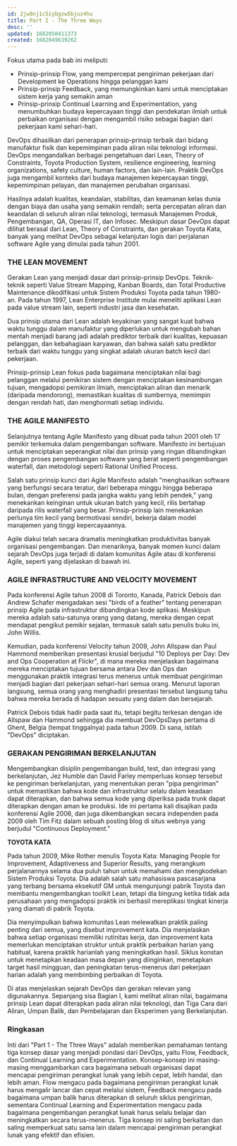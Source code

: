 ```yaml
---
id: 2jw8nj1c5iybgzw5bjuz4hu
title: Part I - The Three Ways
desc: ''
updated: 1682050411373
created: 1682049639262
---
```


Fokus utama pada bab ini meliputi:

- Prinsip-prinsip Flow, yang mempercepat pengiriman pekerjaan dari Development ke Operations hingga pelanggan kami
- Prinsip-prinsip Feedback, yang memungkinkan kami untuk menciptakan sistem kerja yang semakin aman
- Prinsip-prinsip Continual Learning and Experimentation, yang menumbuhkan budaya kepercayaan tinggi dan pendekatan ilmiah untuk perbaikan organisasi dengan mengambil risiko sebagai bagian dari pekerjaan kami sehari-hari.

DevOps dihasilkan dari penerapan prinsip-prinsip terbaik dari bidang manufaktur fisik dan kepemimpinan pada aliran nilai teknologi informasi. DevOps mengandalkan berbagai pengetahuan dari Lean, Theory of Constraints, Toyota Production System, resilience engineering, learning organizations, safety culture, human factors, dan lain-lain. Praktik DevOps juga mengambil konteks dari budaya manajemen kepercayaan tinggi, kepemimpinan pelayan, dan manajemen perubahan organisasi. 

Hasilnya adalah kualitas, keandalan, stabilitas, dan keamanan kelas dunia dengan biaya dan usaha yang semakin rendah; serta percepatan aliran dan keandalan di seluruh aliran nilai teknologi, termasuk Manajemen Produk, Pengembangan, QA, Operasi IT, dan Infosec. Meskipun dasar DevOps dapat dilihat berasal dari Lean, Theory of Constraints, dan gerakan Toyota Kata, banyak yang melihat DevOps sebagai kelanjutan logis dari perjalanan software Agile yang dimulai pada tahun 2001.

### THE LEAN MOVEMENT

Gerakan Lean yang menjadi dasar dari prinsip-prinsip DevOps. Teknik-teknik seperti Value Stream Mapping, Kanban Boards, dan Total Productive Maintenance dikodifikasi untuk Sistem Produksi Toyota pada tahun 1980-an. Pada tahun 1997, Lean Enterprise Institute mulai meneliti aplikasi Lean pada value stream lain, seperti industri jasa dan kesehatan.

Dua prinsip utama dari Lean adalah keyakinan yang sangat kuat bahwa waktu tunggu dalam manufaktur yang diperlukan untuk mengubah bahan mentah menjadi barang jadi adalah prediktor terbaik dari kualitas, kepuasan pelanggan, dan kebahagiaan karyawan, dan bahwa salah satu prediktor terbaik dari waktu tunggu yang singkat adalah ukuran batch kecil dari pekerjaan.

Prinsip-prinsip Lean fokus pada bagaimana menciptakan nilai bagi pelanggan melalui pemikiran sistem dengan menciptakan kesinambungan tujuan, mengadopsi pemikiran ilmiah, menciptakan aliran dan menarik (daripada mendorong), memastikan kualitas di sumbernya, memimpin dengan rendah hati, dan menghormati setiap individu.

### THE AGILE MANIFESTO

Selanjutnya tentang Agile Manifesto yang dibuat pada tahun 2001 oleh 17 pemikir terkemuka dalam pengembangan software. Manifesto ini bertujuan untuk menciptakan seperangkat nilai dan prinsip yang ringan dibandingkan dengan proses pengembangan software yang berat seperti pengembangan waterfall, dan metodologi seperti Rational Unified Process.

Salah satu prinsip kunci dari Agile Manifesto adalah "menghasilkan software yang berfungsi secara teratur, dari beberapa minggu hingga beberapa bulan, dengan preferensi pada jangka waktu yang lebih pendek," yang menekankan keinginan untuk ukuran batch yang kecil, rilis bertahap daripada rilis waterfall yang besar. Prinsip-prinsip lain menekankan perlunya tim kecil yang bermotivasi sendiri, bekerja dalam model manajemen yang tinggi kepercayaannya.

Agile diakui telah secara dramatis meningkatkan produktivitas banyak organisasi pengembangan. Dan menariknya, banyak momen kunci dalam sejarah DevOps juga terjadi di dalam komunitas Agile atau di konferensi Agile, seperti yang dijelaskan di bawah ini.

### AGILE INFRASTRUCTURE AND VELOCITY MOVEMENT

Pada konferensi Agile tahun 2008 di Toronto, Kanada, Patrick Debois dan Andrew Schafer mengadakan sesi "birds of a feather" tentang penerapan prinsip Agile pada infrastruktur dibandingkan kode aplikasi. Meskipun mereka adalah satu-satunya orang yang datang, mereka dengan cepat mendapat pengikut pemikir sejalan, termasuk salah satu penulis buku ini, John Willis.

Kemudian, pada konferensi Velocity tahun 2009, John Allspaw dan Paul Hammond memberikan presentasi krusial berjudul "10 Deploys per Day: Dev and Ops Cooperation at Flickr", di mana mereka menjelaskan bagaimana mereka menciptakan tujuan bersama antara Dev dan Ops dan menggunakan praktik integrasi terus menerus untuk membuat pengiriman menjadi bagian dari pekerjaan sehari-hari semua orang. Menurut laporan langsung, semua orang yang menghadiri presentasi tersebut langsung tahu bahwa mereka berada di hadapan sesuatu yang dalam dan bersejarah.

Patrick Debois tidak hadir pada saat itu, tetapi begitu terkesan dengan ide Allspaw dan Hammond sehingga dia membuat DevOpsDays pertama di Ghent, Belgia (tempat tinggalnya) pada tahun 2009. Di sana, istilah "DevOps" diciptakan.

### GERAKAN PENGIRIMAN BERKELANJUTAN

Mengembangkan disiplin pengembangan build, test, dan integrasi yang berkelanjutan, Jez Humble dan David Farley memperluas konsep tersebut ke pengiriman berkelanjutan, yang menentukan peran "pipa pengiriman" untuk memastikan bahwa kode dan infrastruktur selalu dalam keadaan dapat diterapkan, dan bahwa semua kode yang diperiksa pada trunk dapat diterapkan dengan aman ke produksi. Ide ini pertama kali disajikan pada konferensi Agile 2006, dan juga dikembangkan secara independen pada 2009 oleh Tim Fitz dalam sebuah posting blog di situs webnya yang berjudul "Continuous Deployment."

**TOYOTA KATA**

Pada tahun 2009, Mike Rother menulis Toyota Kata: Managing People for Improvement, Adaptiveness and Superior Results, yang merangkum perjalanannya selama dua puluh tahun untuk memahami dan mengkodekan Sistem Produksi Toyota. Dia adalah salah satu mahasiswa pascasarjana yang terbang bersama eksekutif GM untuk mengunjungi pabrik Toyota dan membantu mengembangkan toolkit Lean, tetapi dia bingung ketika tidak ada perusahaan yang mengadopsi praktik ini berhasil mereplikasi tingkat kinerja yang diamati di pabrik Toyota.

Dia menyimpulkan bahwa komunitas Lean melewatkan praktik paling penting dari semua, yang disebut improvement kata. Dia menjelaskan bahwa setiap organisasi memiliki rutinitas kerja, dan improvement kata memerlukan menciptakan struktur untuk praktik perbaikan harian yang habitual, karena praktik harianlah yang meningkatkan hasil. Siklus konstan untuk menetapkan keadaan masa depan yang diinginkan, menetapkan target hasil mingguan, dan peningkatan terus-menerus dari pekerjaan harian adalah yang membimbing perbaikan di Toyota.

Di atas menjelaskan sejarah DevOps dan gerakan relevan yang digunakannya. Sepanjang sisa Bagian I, kami melihat aliran nilai, bagaimana prinsip Lean dapat diterapkan pada aliran nilai teknologi, dan Tiga Cara dari Aliran, Umpan Balik, dan Pembelajaran dan Eksperimen yang Berkelanjutan.

### Ringkasan

Inti dari "Part 1 - The Three Ways" adalah memberikan pemahaman tentang tiga konsep dasar yang menjadi pondasi dari DevOps, yaitu Flow, Feedback, dan Continual Learning and Experimentation. Konsep-konsep ini masing-masing menggambarkan cara bagaimana sebuah organisasi dapat mencapai pengiriman perangkat lunak yang lebih cepat, lebih handal, dan lebih aman. Flow mengacu pada bagaimana pengiriman perangkat lunak harus mengalir lancar dan cepat melalui sistem, Feedback mengacu pada bagaimana umpan balik harus diterapkan di seluruh siklus pengiriman, sementara Continual Learning and Experimentation mengacu pada bagaimana pengembangan perangkat lunak harus selalu belajar dan meningkatkan secara terus-menerus. Tiga konsep ini saling berkaitan dan saling memperkuat satu sama lain dalam mencapai pengiriman perangkat lunak yang efektif dan efisien.